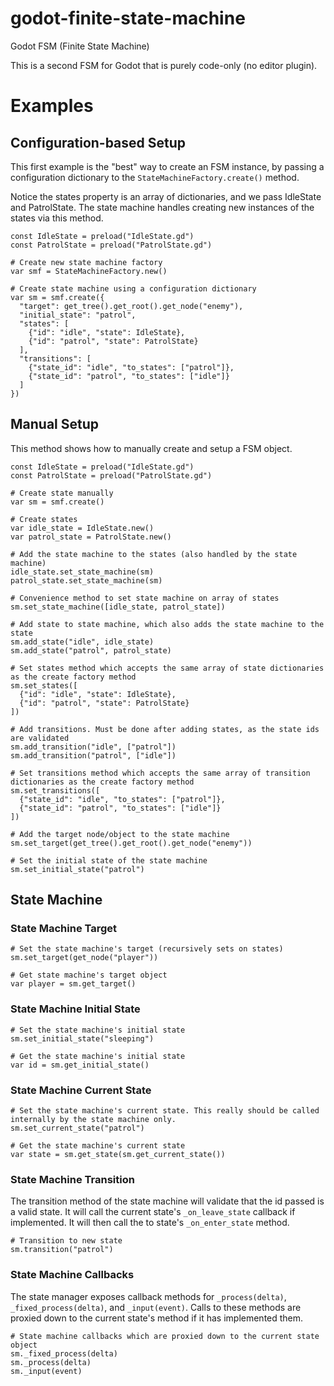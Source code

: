 # godot-finite-state-machine
Godot FSM (Finite State Machine)

This is a second FSM for Godot that is purely code-only (no editor plugin).

# Examples

## Configuration-based Setup

This first example is the "best" way to create an FSM instance, by passing a configuration dictionary to the `StateMachineFactory.create()` method.

Notice the states property is an array of dictionaries, and we pass IdleState and PatrolState. The state machine handles creating new instances of the states via this method.

```gdscript
const IdleState = preload("IdleState.gd")
const PatrolState = preload("PatrolState.gd")

# Create new state machine factory
var smf = StateMachineFactory.new()

# Create state machine using a configuration dictionary
var sm = smf.create({
  "target": get_tree().get_root().get_node("enemy"),
  "initial_state": "patrol",
  "states": [
    {"id": "idle", "state": IdleState},
    {"id": "patrol", "state": PatrolState}
  ],
  "transitions": [
    {"state_id": "idle", "to_states": ["patrol"]},
    {"state_id": "patrol", "to_states": ["idle"]}
  ]
})
```

## Manual Setup

This method shows how to manually create and setup a FSM object.

```gdscript
const IdleState = preload("IdleState.gd")
const PatrolState = preload("PatrolState.gd")

# Create state manually
var sm = smf.create()

# Create states
var idle_state = IdleState.new()
var patrol_state = PatrolState.new()

# Add the state machine to the states (also handled by the state machine)
idle_state.set_state_machine(sm)
patrol_state.set_state_machine(sm)

# Convenience method to set state machine on array of states
sm.set_state_machine([idle_state, patrol_state])

# Add state to state machine, which also adds the state machine to the state
sm.add_state("idle", idle_state)
sm.add_state("patrol", patrol_state)

# Set states method which accepts the same array of state dictionaries as the create factory method
sm.set_states([
  {"id": "idle", "state": IdleState},
  {"id": "patrol", "state": PatrolState}
])

# Add transitions. Must be done after adding states, as the state ids are validated
sm.add_transition("idle", ["patrol"])
sm.add_transition("patrol", ["idle"])

# Set transitions method which accepts the same array of transition dictionaries as the create factory method
sm.set_transitions([
  {"state_id": "idle", "to_states": ["patrol"]},
  {"state_id": "patrol", "to_states": ["idle"]}
])

# Add the target node/object to the state machine
sm.set_target(get_tree().get_root().get_node("enemy"))

# Set the initial state of the state machine
sm.set_initial_state("patrol")
```

## State Machine

### State Machine Target

```gdscript
# Set the state machine's target (recursively sets on states)
sm.set_target(get_node("player"))

# Get state machine's target object
var player = sm.get_target()
```

### State Machine Initial State

```gdscript
# Set the state machine's initial state
sm.set_initial_state("sleeping")

# Get the state machine's initial state
var id = sm.get_initial_state()
```

### State Machine Current State

```gdscript
# Set the state machine's current state. This really should be called internally by the state machine only.
sm.set_current_state("patrol")

# Get the state machine's current state
var state = sm.get_state(sm.get_current_state())
```

### State Machine Transition

The transition method of the state machine will validate that the id passed is a valid state. It will call the current state's `_on_leave_state` callback if implemented. It will then call the to state's `_on_enter_state` method.

```gdscript
# Transition to new state
sm.transition("patrol")
```

### State Machine Callbacks

The state manager exposes callback methods for `_process(delta)`, `_fixed_process(delta)`, and `_input(event)`. Calls to these methods are proxied down to the current state's method if it has implemented them.

```gdscript
# State machine callbacks which are proxied down to the current state object
sm._fixed_process(delta)
sm._process(delta)
sm._input(event)
```